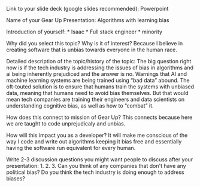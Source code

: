 Link to your slide deck (google slides recommended): Powerpoint

Name of your Gear Up Presentation: Algorithms with learning bias

Introduction of yourself: * Isaac
                          * Full stack engineer
                          * minority

Why did you select this topic? Why is it of interest? Because I believe in creating software that is unbias towards everyone in the human race.

Detailed description of the topic/history of the topic: The big question right now is if the tech industry is addressing the issues of bias in algorithms and ai being inherently prejudiced and the answer is no.
Warnings that AI and machine learning systems are being trained using “bad data” abound. The oft-touted solution is to ensure that humans train the systems with unbiased data, meaning that humans need to avoid bias themselves. But that would mean tech companies are training their engineers and data scientists on understanding cognitive bias, as well as how to “combat” it. 

How does this connect to mission of Gear Up? This connects because here we are taught to code unprejudicaly and unbias.

How will this impact you as a developer? It will make me conscious of the way I code and write out algorithms keeping it bias free and essentially having the software run equivalent for every human.

Write 2-3 discussion questions you might want people to discuss after your presentation: 1. 2. 3.
Can you think of any companies that don't have any political bias?
Do you think the tech industry is doing enough to address biases?

